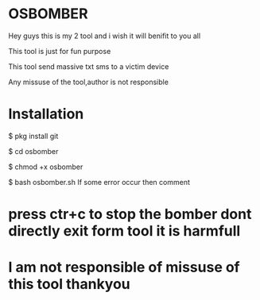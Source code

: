 # OSBOMBER
 Hey guys this is my 2 tool and i wish it will benifit to you all 

 This tool is just for fun purpose
 
This tool send massive txt sms to a victim device 

 Any missuse of the tool,author is not responsible 

# Installation 

$ pkg install git  

$ cd osbomber 

$ chmod +x osbomber

$ bash osbomber.sh
If some error occur then comment
# press ctr+c to stop the bomber dont directly exit form tool it is harmfull

# I am not responsible of missuse of this tool thankyou
